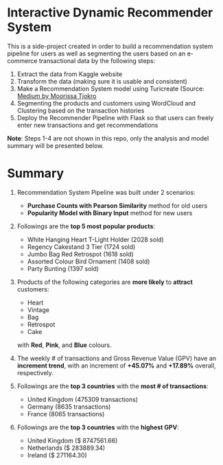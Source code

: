 # Interactive Dynamic Recommender System

This is a side-project created in order to build a recommendation system pipeline for users as well as segmenting the users based on an e-commerce transactional data by the following steps:

1.   Extract the data from Kaggle website
2.   Transform the data (making sure it is usable and consistent)
3.   Make a Recommendation System model using Turicreate (Source: [Medium by Moorissa Tjokro](https://medium.datadriveninvestor.com/how-to-build-a-recommendation-system-for-purchase-data-step-by-step-d6d7a78800b6)
4.   Segmenting the products and customers using WordCloud and Clustering based on the transaction histories
5.   Deploy the Recommender Pipeline with Flask so that users can freely enter new transactions and get recommendations

**Note**: Steps 1-4 are not shown in this repo, only the analysis and model summary will be presented below.

# Summary
1. Recommendation System Pipeline was built under 2 scenarios:
    - **Purchase Counts with Pearson Similarity** method for old users
    - **Popularity Model with Binary Input** method for new users
2. Followings are the **top 5 most popular products**:

    - White Hanging Heart T-Light Holder	(2028 sold)
    - Regency Cakestand 3 Tier (1724 sold)
    - Jumbo Bag Red Retrospot	(1618 sold)
    - Assorted Colour Bird Ornament	(1408 sold)
    - Party Bunting (1397 sold)
3. Products of the following categories are **more likely** to **attract** customers:
    - Heart
    - Vintage
    - Bag
    - Retrospot
    - Cake
  
    with **Red**, **Pink**, and **Blue** colours.
4. The weekly # of transactions and Gross Revenue Value (GPV) have an **increment trend**, with an increment of **+45.07%** and **+17.89%** overall, respectively.
5. Followings are the **top 3 countries** with the **most # of transactions**:
    - United Kingdom (475309 transactions)
    - Germany	(8635 transactions)
    - France	(8065 transactions)
6. Followings are the **top 3 countries** with the **highest GPV**:
    - United Kingdom (\$ 8747561.66)
    - Netherlands	(\$ 283889.34)
    - Ireland	(\$ 271164.30)
